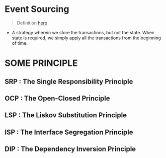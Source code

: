 # Event Sourcing
> Definition [here](https://martinfowler.com/eaaDev/EventSourcing.html)
- A strategy wherein we store the transactions, but not the state. When state is required, we simply apply all the transactions from the beginning of time.

# SOME PRINCIPLE 

## SRP : The Single Responsibility Principle

## OCP : The Open-Closed Principle

## LSP : The Liskov Substitution Principle

## ISP : The Interface Segregation Principle

## DIP : The Dependency Inversion Principle
<!--stackedit_data:
eyJoaXN0b3J5IjpbNzc0OTM4MDI5LDIxMTA5NDUyNjVdfQ==
-->